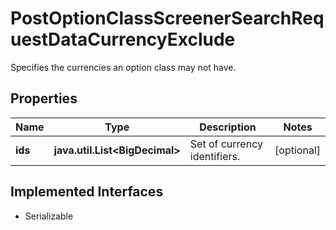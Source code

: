 

# PostOptionClassScreenerSearchRequestDataCurrencyExclude

Specifies the currencies an option class may not have.

## Properties

Name | Type | Description | Notes
------------ | ------------- | ------------- | -------------
**ids** | **java.util.List&lt;BigDecimal&gt;** | Set of currency identifiers. |  [optional]


## Implemented Interfaces

* Serializable


